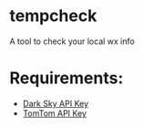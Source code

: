 # tempcheck
A tool to check your local wx info

# Requirements:
- [Dark Sky API Key](https://darksky.net/dev)
- [TomTom API Key](https://developer.tomtom.com/)
